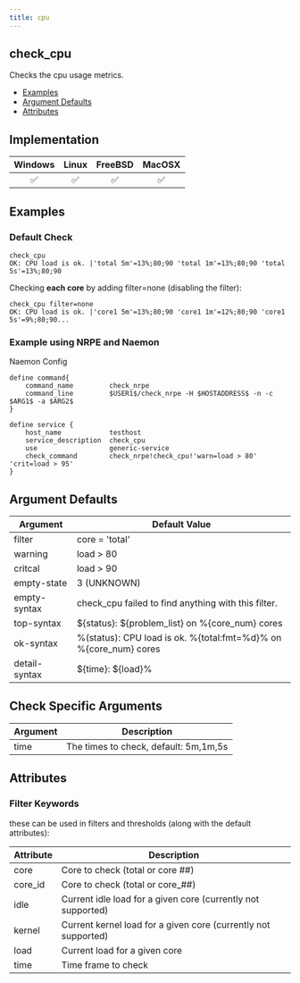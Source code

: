 ```yaml
---
title: cpu
---
```


## check_cpu

Checks the cpu usage metrics.

- [Examples](#examples)
- [Argument Defaults](#argument-defaults)
- [Attributes](#attributes)

## Implementation

| Windows            | Linux              | FreeBSD            | MacOSX             |
|:------------------:|:------------------:|:------------------:|:------------------:|
| :white_check_mark: | :white_check_mark: | :white_check_mark: | :white_check_mark: |

## Examples

### Default Check

    check_cpu
    OK: CPU load is ok. |'total 5m'=13%;80;90 'total 1m'=13%;80;90 'total 5s'=13%;80;90

Checking **each core** by adding filter=none (disabling the filter):

    check_cpu filter=none
    OK: CPU load is ok. |'core1 5m'=13%;80;90 'core1 1m'=12%;80;90 'core1 5s'=9%;80;90...

### Example using NRPE and Naemon

Naemon Config

    define command{
        command_name         check_nrpe
        command_line         $USER1$/check_nrpe -H $HOSTADDRESS$ -n -c $ARG1$ -a $ARG2$
    }

    define service {
        host_name            testhost
        service_description  check_cpu
        use                  generic-service
        check_command        check_nrpe!check_cpu!'warn=load > 80' 'crit=load > 95'
    }

## Argument Defaults

| Argument      | Default Value                                                    |
| ------------- | ---------------------------------------------------------------- |
| filter        | core = 'total'                                                   |
| warning       | load > 80                                                        |
| critcal       | load > 90                                                        |
| empty-state   | 3 (UNKNOWN)                                                      |
| empty-syntax  | check_cpu failed to find anything with this filter.              |
| top-syntax    | \${status}: \${problem_list} on %{core_num} cores                |
| ok-syntax     | %(status): CPU load is ok. %{total:fmt=%d}% on %{core_num} cores |
| detail-syntax | \${time}: \${load}%                                              |

## Check Specific Arguments

| Argument | Description                           |
| -------- | ------------------------------------- |
| time     | The times to check, default: 5m,1m,5s |

## Attributes

### Filter Keywords

these can be used in filters and thresholds (along with the default attributes):

| Attribute | Description                                                    |
| --------- | -------------------------------------------------------------- |
| core      | Core to check (total or core ##)                               |
| core_id   | Core to check (total or core_##)                               |
| idle      | Current idle load for a given core (currently not supported)   |
| kernel    | Current kernel load for a given core (currently not supported) |
| load      | Current load for a given core                                  |
| time      | Time frame to check                                            |
